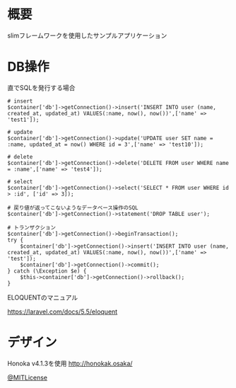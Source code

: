 # 概要

slimフレームワークを使用したサンプルアプリケーション

# DB操作

直でSQLを発行する場合

```
# insert
$container['db']->getConnection()->insert('INSERT INTO user (name, created_at, updated_at) VALUES(:name, now(), now())',['name' => 'test1']);

# update
$container['db']->getConnection()->update('UPDATE user SET name = :name, updated_at = now() WHERE id = 3',['name' => 'test10']);

# delete
$container['db']->getConnection()->delete('DELETE FROM user WHERE name = :name',['name' => 'test4']);

# select
$container['db']->getConnection()->select('SELECT * FROM user WHERE id > :id', ['id' => 3]);

# 戻り値が返ってこないようなデータベース操作のSQL
$container['db']->getConnection()->statement('DROP TABLE user');

# トランザクション
$container['db']->getConnection()->beginTransaction();
try {
    $container['db']->getConnection()->insert('INSERT INTO user (name, created_at, updated_at) VALUES(:name, now(), now())',['name' => 'test']);
    $container['db']->getConnection()->commit();
} catch (\Exception $e) {
    $this->container['db']->getConnection()->rollback();
}
```

ELOQUENTのマニュアル

https://laravel.com/docs/5.5/eloquent


# デザイン

Honoka v4.1.3を使用
http://honokak.osaka/

[@MITLicense](https://twitter.com/MITLicense)

